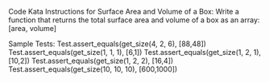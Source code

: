 Code Kata Instructions for Surface Area and Volume of a Box:
Write a function that returns the total surface area and volume of a box as an array: [area, volume]

Sample Tests:
Test.assert_equals(get_size(4, 2, 6), [88,48])
Test.assert_equals(get_size(1, 1, 1), [6,1])
Test.assert_equals(get_size(1, 2, 1), [10,2])
Test.assert_equals(get_size(1, 2, 2), [16,4])
Test.assert_equals(get_size(10, 10, 10), [600,1000])
